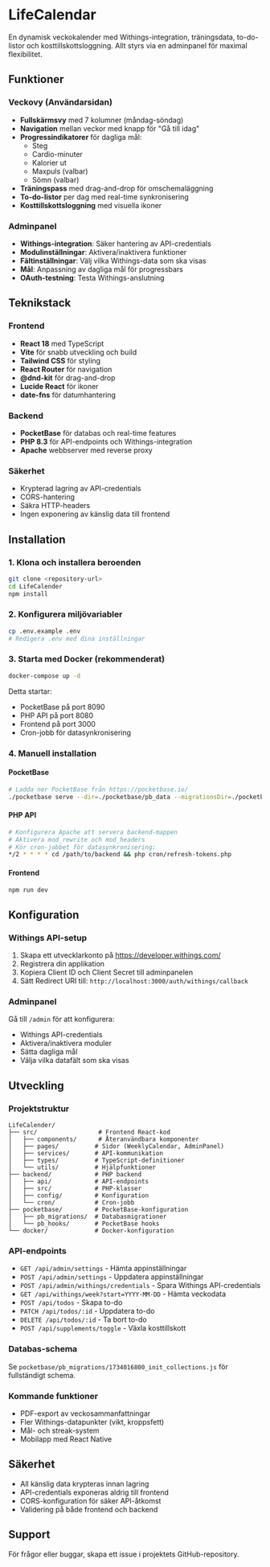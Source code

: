 # LifeCalendar

En dynamisk veckokalender med Withings-integration, träningsdata, to-do-listor och kosttillskottsloggning. Allt styrs via en adminpanel för maximal flexibilitet.

## Funktioner

### Veckovy (Användarsidan)
- **Fullskärmsvy** med 7 kolumner (måndag-söndag)
- **Navigation** mellan veckor med knapp för "Gå till idag"
- **Progressindikatorer** för dagliga mål:
  - Steg
  - Cardio-minuter  
  - Kalorier ut
  - Maxpuls (valbar)
  - Sömn (valbar)
- **Träningspass** med drag-and-drop för omschemaläggning
- **To-do-listor** per dag med real-time synkronisering
- **Kosttillskottsloggning** med visuella ikoner

### Adminpanel
- **Withings-integration**: Säker hantering av API-credentials
- **Modulinställningar**: Aktivera/inaktivera funktioner
- **Fältinställningar**: Välj vilka Withings-data som ska visas
- **Mål**: Anpassning av dagliga mål för progressbars
- **OAuth-testning**: Testa Withings-anslutning

## Teknikstack

### Frontend
- **React 18** med TypeScript
- **Vite** för snabb utveckling och build
- **Tailwind CSS** för styling
- **React Router** för navigation
- **@dnd-kit** för drag-and-drop
- **Lucide React** för ikoner
- **date-fns** för datumhantering

### Backend
- **PocketBase** för databas och real-time features
- **PHP 8.3** för API-endpoints och Withings-integration
- **Apache** webbserver med reverse proxy

### Säkerhet
- Krypterad lagring av API-credentials
- CORS-hantering
- Säkra HTTP-headers
- Ingen exponering av känslig data till frontend

## Installation

### 1. Klona och installera beroenden
```bash
git clone <repository-url>
cd LifeCalender
npm install
```

### 2. Konfigurera miljövariabler
```bash
cp .env.example .env
# Redigera .env med dina inställningar
```

### 3. Starta med Docker (rekommenderat)
```bash
docker-compose up -d
```

Detta startar:
- PocketBase på port 8090
- PHP API på port 8080  
- Frontend på port 3000
- Cron-jobb för datasynkronisering

### 4. Manuell installation

#### PocketBase
```bash
# Ladda ner PocketBase från https://pocketbase.io/
./pocketbase serve --dir=./pocketbase/pb_data --migrationsDir=./pocketbase/pb_migrations --hooksDir=./pocketbase/pb_hooks
```

#### PHP API
```bash
# Konfigurera Apache att servera backend-mappen
# Aktivera mod_rewrite och mod_headers
# Kör cron-jobbet för datasynkronisering:
*/2 * * * * cd /path/to/backend && php cron/refresh-tokens.php
```

#### Frontend
```bash
npm run dev
```

## Konfiguration

### Withings API-setup
1. Skapa ett utvecklarkonto på https://developer.withings.com/
2. Registrera din applikation
3. Kopiera Client ID och Client Secret till adminpanelen
4. Sätt Redirect URI till: `http://localhost:3000/auth/withings/callback`

### Adminpanel
Gå till `/admin` för att konfigurera:
- Withings API-credentials
- Aktivera/inaktivera moduler  
- Sätta dagliga mål
- Välja vilka datafält som ska visas

## Utveckling

### Projektstruktur
```
LifeCalender/
├── src/                 # Frontend React-kod
│   ├── components/      # Återanvändbara komponenter
│   ├── pages/          # Sidor (WeeklyCalendar, AdminPanel)
│   ├── services/       # API-kommunikation
│   ├── types/          # TypeScript-definitioner
│   └── utils/          # Hjälpfunktioner
├── backend/            # PHP backend
│   ├── api/            # API-endpoints
│   ├── src/            # PHP-klasser
│   ├── config/         # Konfiguration
│   └── cron/           # Cron-jobb
├── pocketbase/         # PocketBase-konfiguration
│   ├── pb_migrations/  # Databasmigrationer
│   └── pb_hooks/       # PocketBase hooks
└── docker/             # Docker-konfiguration
```

### API-endpoints
- `GET /api/admin/settings` - Hämta appinställningar
- `POST /api/admin/settings` - Uppdatera appinställningar  
- `POST /api/admin/withings/credentials` - Spara Withings API-credentials
- `GET /api/withings/week?start=YYYY-MM-DD` - Hämta veckodata
- `POST /api/todos` - Skapa to-do
- `PATCH /api/todos/:id` - Uppdatera to-do
- `DELETE /api/todos/:id` - Ta bort to-do
- `POST /api/supplements/toggle` - Växla kosttillskott

### Databas-schema
Se `pocketbase/pb_migrations/1734016800_init_collections.js` för fullständigt schema.

### Kommande funktioner
- PDF-export av veckosammanfattningar
- Fler Withings-datapunkter (vikt, kroppsfett)
- Mål- och streak-system
- Mobilapp med React Native

## Säkerhet

- All känslig data krypteras innan lagring
- API-credentials exponeras aldrig till frontend
- CORS-konfiguration för säker API-åtkomst
- Validering på både frontend och backend

## Support

För frågor eller buggar, skapa ett issue i projektets GitHub-repository.